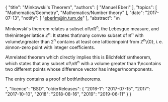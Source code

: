{
    "title": "Minkowski's Theorem",
    "authors": [
        "Manuel Eberl"
    ],
    "topics": [
        "Mathematics/Geometry",
        "Mathematics/Number theory"
    ],
    "date": "2017-07-13",
    "notify": [
        "eberlm@in.tum.de"
    ],
    "abstract": "\n<p>Minkowski's theorem relates a subset of\n&#8477;<sup>n</sup>, the Lebesgue measure, and the\ninteger lattice &#8484;<sup>n</sup>: It states that\nany convex subset of &#8477;<sup>n</sup> with volume\ngreater than 2<sup>n</sup> contains at least one lattice\npoint from &#8484;<sup>n</sup>\\{0}, i.&thinsp;e. a\nnon-zero point with integer coefficients.</p>  <p>A\nrelated theorem which directly implies this is Blichfeldt's\ntheorem, which states that any subset of\n&#8477;<sup>n</sup> with a volume greater than 1\ncontains two different points whose difference vector has integer\ncomponents.</p>  <p>The entry contains a proof of both\ntheorems.</p>",
    "licence": "BSD",
    "olderReleases": {
        "2016-1": "2017-07-15",
        "2017": "2017-10-10",
        "2018": "2018-08-16",
        "2019": "2019-06-11"
    }
}